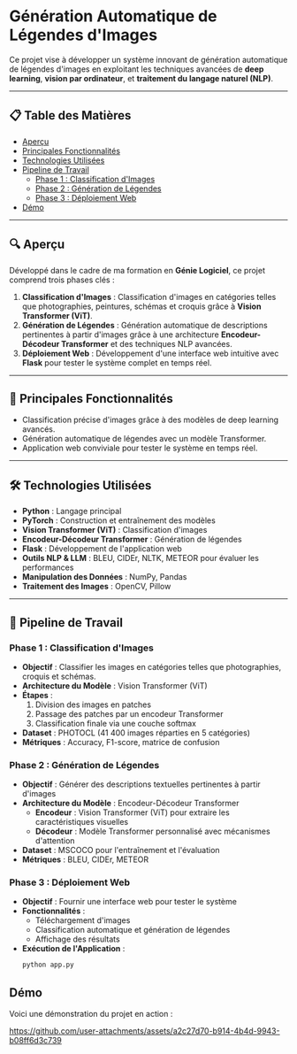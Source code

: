 # Génération Automatique de Légendes d'Images  

Ce projet vise à développer un système innovant de génération automatique de légendes d'images en exploitant les techniques avancées de **deep learning**, **vision par ordinateur**, et **traitement du langage naturel (NLP)**.  

---

## 📋 Table des Matières  
- [Aperçu](#aperçu)  
- [Principales Fonctionnalités](#principales-fonctionnalités)  
- [Technologies Utilisées](#technologies-utilisées)  
- [Pipeline de Travail](#pipeline-de-travail)  
  - [Phase 1 : Classification d'Images](#phase-1--classification-dimages)  
  - [Phase 2 : Génération de Légendes](#phase-2--génération-de-légendes)  
  - [Phase 3 : Déploiement Web](#phase-3--déploiement-web)  
- [Démo](#démo)   

---

## 🔍 Aperçu  
Développé dans le cadre de ma formation en **Génie Logiciel**, ce projet comprend trois phases clés :  
1. **Classification d'Images** : Classification d'images en catégories telles que photographies, peintures, schémas et croquis grâce à **Vision Transformer (ViT)**.  
2. **Génération de Légendes** : Génération automatique de descriptions pertinentes à partir d'images grâce à une architecture **Encodeur-Décodeur Transformer** et des techniques NLP avancées.  
3. **Déploiement Web** : Développement d'une interface web intuitive avec **Flask** pour tester le système complet en temps réel.  

---

## 🌟 Principales Fonctionnalités  
- Classification précise d'images grâce à des modèles de deep learning avancés.  
- Génération automatique de légendes avec un modèle Transformer.  
- Application web conviviale pour tester le système en temps réel.  

---

## 🛠️ Technologies Utilisées  
- **Python** : Langage principal  
- **PyTorch** : Construction et entraînement des modèles  
- **Vision Transformer (ViT)** : Classification d'images  
- **Encodeur-Décodeur Transformer** : Génération de légendes  
- **Flask** : Développement de l'application web  
- **Outils NLP & LLM** : BLEU, CIDEr, NLTK, METEOR pour évaluer les performances  
- **Manipulation des Données** : NumPy, Pandas  
- **Traitement des Images** : OpenCV, Pillow  

---

## 🚀 Pipeline de Travail  

### **Phase 1 : Classification d'Images**  
- **Objectif** : Classifier les images en catégories telles que photographies, croquis et schémas.  
- **Architecture du Modèle** : Vision Transformer (ViT)  
- **Étapes** :  
  1. Division des images en patches  
  2. Passage des patches par un encodeur Transformer  
  3. Classification finale via une couche softmax  
- **Dataset** : PHOTOCL (41 400 images réparties en 5 catégories)  
- **Métriques** : Accuracy, F1-score, matrice de confusion  

### **Phase 2 : Génération de Légendes**  
- **Objectif** : Générer des descriptions textuelles pertinentes à partir d'images  
- **Architecture du Modèle** : Encodeur-Décodeur Transformer  
  - **Encodeur** : Vision Transformer (ViT) pour extraire les caractéristiques visuelles  
  - **Décodeur** : Modèle Transformer personnalisé avec mécanismes d'attention  
- **Dataset** : MSCOCO pour l'entraînement et l'évaluation  
- **Métriques** : BLEU, CIDEr, METEOR  

### **Phase 3 : Déploiement Web**  
- **Objectif** : Fournir une interface web pour tester le système  
- **Fonctionnalités** :  
  - Téléchargement d'images  
  - Classification automatique et génération de légendes  
  - Affichage des résultats  
- **Exécution de l'Application** :  
  ```bash
  python app.py

## Démo

Voici une démonstration du projet en action :

https://github.com/user-attachments/assets/a2c27d70-b914-4b4d-9943-b08ff6d3c739


